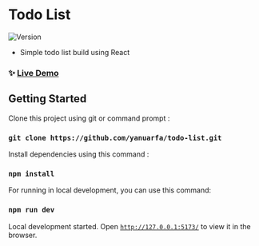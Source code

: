 # Todo List

<p>
  <img alt="Version" src="https://img.shields.io/badge/version-0.1.0-blue.svg?cacheSeconds=2592000" />
</p>

* Simple todo list build using React  

### ✨ [Live Demo](https://yanuarfa.github.io/todo-list/)

## Getting Started

Clone this project using git or command prompt :

### `git clone https://github.com/yanuarfa/todo-list.git`

Install dependencies using this command :

### `npm install`

For running in local development, you can use this command:

### `npm run dev`

Local development started.
Open [`http://127.0.0.1:5173/`](http://127.0.0.1:5173/) to view it in the browser.
